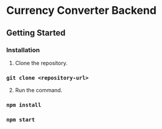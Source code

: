 # Currency Converter Backend

## Getting Started

### Installation

1. Clone the repository.

### `git clone <repository-url>`

2. Run the command.

### `npm install`
### `npm start`